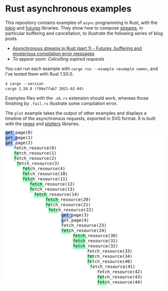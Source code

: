 # Rust asynchronous examples

This repository contains examples of `async` programming in Rust, with the [tokio](https://crates.io/crates/tokio) and [futures](https://crates.io/crates/futures) libraries.
They show how to compose [streams](https://docs.rs/futures/0.3.13/futures/stream/trait.Stream.html), in particular buffering and cancellation, to illustrate the following series of blog posts.

- [Asynchronous streams in Rust (part 1) - Futures, buffering and mysterious compilation error messages](https://gendignoux.com/blog/2021/04/01/rust-async-streams-futures-part1.html)
- *To appear soon: Calcelling expired requests*

You can run each example with `cargo run --example <example name>`, and I've tested them with Rust 1.50.0.

```
$ cargo --version
cargo 1.50.0 (f04e7fab7 2021-02-04)
```

Examples files with the `.ok.rs` extension should work, whereas those finishing by `.fail.rs` illustrate some compilation error.

The `plot` example takes the output of other examples and displays a timeline of the asynchronous requests, exported in SVG format.
It is built with the [regex](https://crates.io/crates/regex) and [plotters](https://crates.io/crates/plotters) libraries.

![Plot example](doc/16-pages-resources-buffered.svg)
